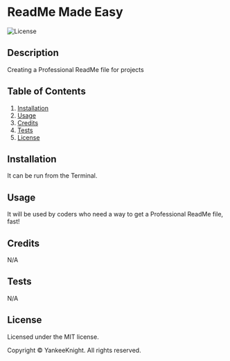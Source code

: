 # ReadMe Made Easy

![License](https://img.shields.io/badge/license-MIT-blue.svg)

## Description
Creating a Professional ReadMe file for projects

## Table of Contents
1. [Installation](#installation)
2. [Usage](#usage)
3. [Credits](#credits)
4. [Tests](#tests)
5. [License](#license)

## Installation
It can be run from the Terminal.

## Usage
It will be used by coders who need a way to get a Professional ReadMe file, fast!

## Credits
N/A

## Tests
N/A

## License

Licensed under the MIT license.

Copyright © YankeeKnight. All rights reserved.